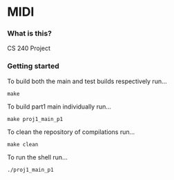 # MIDI
### What is this?
CS 240 Project
### Getting started
To build both the main and test builds respectively run...
```
make
```
To build part1 main individually run...
```
make proj1_main_p1
```
To clean the repository of compilations run...
```
make clean
```
To run the shell run...
```
./proj1_main_p1
```
